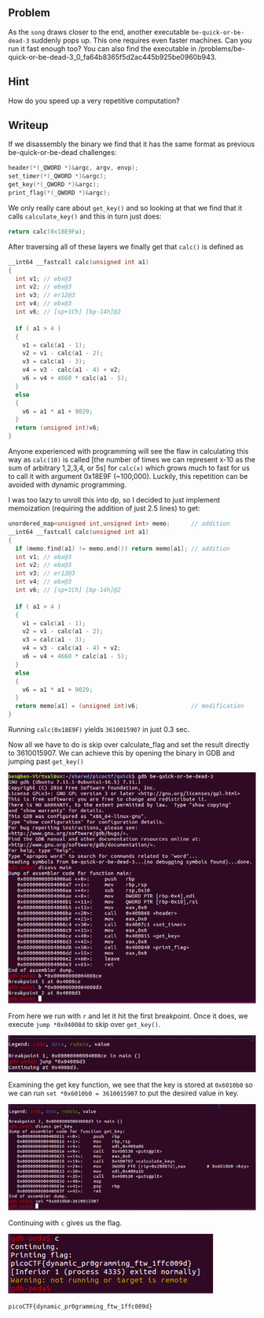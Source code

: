 ## Problem

As the `song` draws closer to the end, another executable `be-quick-or-be-dead-3` suddenly pops up. This one requires even faster machines. Can you run it fast enough too? You can also find the executable in /problems/be-quick-or-be-dead-3_0_fa64b8365f5d2ac445b925be0960b943.

## Hint

How do you speed up a very repetitive computation?

## Writeup

If we disassembly the binary we find that it has the same format as previous be-quick-or-be-dead challenges:

```c++
header(*(_QWORD *)&argc, argv, envp);
set_timer(*(_QWORD *)&argc);
get_key(*(_QWORD *)&argc);
print_flag(*(_QWORD *)&argc);
```
We only really care about `get_key()` and so looking at that we find that it calls `calculate_key()` and this in turn just does:

```c++
return calc(0x18E9Fu);
```

After traversing all of these layers we finally get that `calc()` is defined as 

```c++
__int64 __fastcall calc(unsigned int a1)
{
  int v1; // ebx@3
  int v2; // ebx@3
  int v3; // er12@3
  int v4; // ebx@3
  int v6; // [sp+1Ch] [bp-14h]@2

  if ( a1 > 4 )
  {
    v1 = calc(a1 - 1);
    v2 = v1 - calc(a1 - 2);
    v3 = calc(a1 - 3);
    v4 = v3 - calc(a1 - 4) + v2;
    v6 = v4 + 4660 * calc(a1 - 5);
  }
  else
  {
    v6 = a1 * a1 + 9029;
  }
  return (unsigned int)v6;
}
```

Anyone experienced with programming will see the flaw in calculating this way as `calc(10)` is called [the number of times we can represent x-10 as the sum of arbitrary 1,2,3,4, or 5s] for `calc(x)` which grows much to fast for us to call it with argument 0x18E9F (~100,000). Luckily, this repetition can be avoided with dynamic programming.

I was too lazy to unroll this into dp, so I decided to just implement memoization (requiring the addition of just 2.5 lines) to get:

```c++
unordered_map<unsigned int,unsigned int> memo;      // addition
__int64 __fastcall calc(unsigned int a1)
{
  if (memo.find(a1) != memo.end()) return memo[a1]; // addition
  int v1; // ebx@3
  int v2; // ebx@3
  int v3; // er12@3
  int v4; // ebx@3
  int v6; // [sp+1Ch] [bp-14h]@2

  if ( a1 > 4 )
  {
    v1 = calc(a1 - 1);
    v2 = v1 - calc(a1 - 2);
    v3 = calc(a1 - 3);
    v4 = v3 - calc(a1 - 4) + v2;
    v6 = v4 + 4660 * calc(a1 - 5);
  }
  else
  {
    v6 = a1 * a1 + 9029;
  }
  return memo[a1] = (unsigned int)v6;               // modification
}
```

Running `calc(0x18E9F)` yields `3610015907` in just 0.3 sec.

Now all we have to do is skip over calculate_flag and set the result directly to 3610015907. We can achieve this by opening the binary in GDB and jumping past `get_key()`

![alt-text](https://github.com/unlimited-reagents/writeups-2018/raw/master/PICOCTF-2018/be-quick-or-be-dead-3/main.png "main function")

From here we run with `r` and let it hit the first breakpoint. Once it does, we execute `jump *0x04008d` to skip over `get_key()`. 

![alt-text](https://github.com/unlimited-reagents/writeups-2018/raw/master/PICOCTF-2018/be-quick-or-be-dead-3/bp1.png "break point 1")

Examining the get key function, we see that the key is stored at `0x6010b0` so we can run `set *0x6010b0 = 3610015907` to put the desired value in key.

![alt-text](https://github.com/unlimited-reagents/writeups-2018/raw/master/PICOCTF-2018/be-quick-or-be-dead-3/get_key.png "get key function")

Continuing with `c` gives us the flag.

![alt-text](https://github.com/unlimited-reagents/writeups-2018/raw/master/PICOCTF-2018/be-quick-or-be-dead-3/flag.png "flag")


`picoCTF{dynamic_pr0gramming_ftw_1ffc009d}`
